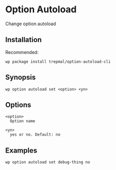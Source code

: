 # Option Autoload

Change option autoload

## Installation

Recommended:

`wp package install trepmal/option-autoload-cli`

## Synopsis

`wp option autoload set <option> <yn>`

## Options

    <option>
      Option name

    <yn>
      yes or no. Default: no


## Examples

    wp option autoload set debug-thing no
